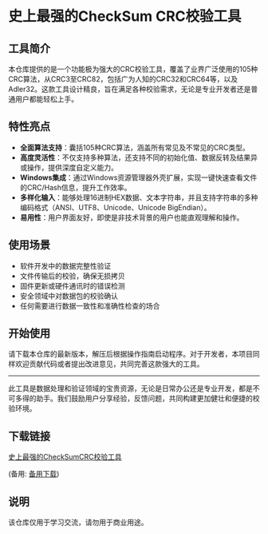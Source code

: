 # 史上最强的CheckSum CRC校验工具

## 工具简介

本仓库提供的是一个功能极为强大的CRC校验工具，覆盖了业界广泛使用的105种CRC算法，从CRC3至CRC82，包括广为人知的CRC32和CRC64等，以及Adler32。这款工具设计精良，旨在满足各种校验需求，无论是专业开发者还是普通用户都能轻松上手。

## 特性亮点

- **全面算法支持**：囊括105种CRC算法，涵盖所有常见及不常见的CRC类型。
- **高度灵活性**：不仅支持多种算法，还支持不同的初始化值、数据反转及结果异或操作，提供深度自定义能力。
- **Windows集成**：通过Windows资源管理器外壳扩展，实现一键快速查看文件的CRC/Hash信息，提升工作效率。
- **多样化输入**：能够处理16进制HEX数据、文本字符串，并且支持字符串的多种编码格式（ANSI、UTF8、Unicode、Unicode BigEndian）。
- **易用性**：用户界面友好，即使是非技术背景的用户也能直观理解和操作。

## 使用场景

- 软件开发中的数据完整性验证
- 文件传输后的校验，确保无损拷贝
- 固件更新或硬件通讯时的错误检测
- 安全领域中对数据包的校验确认
- 任何需要进行数据一致性和准确性检查的场合

## 开始使用

请下载本仓库的最新版本，解压后根据操作指南启动程序。对于开发者，本项目同样欢迎贡献代码或者提出改进意见，共同完善这款强大的工具。

---

此工具是数据处理和验证领域的宝贵资源，无论是日常办公还是专业开发，都是不可多得的助手。我们鼓励用户分享经验，反馈问题，共同构建更加健壮和便捷的校验环境。

## 下载链接
[史上最强的CheckSumCRC校验工具](https://pan.quark.cn/s/eac3c6363081) 

(备用: [备用下载](https://pan.baidu.com/s/1Z-g9z9fr2kTDkVFzFE0ceg?pwd=1234))

## 说明

该仓库仅用于学习交流，请勿用于商业用途。
